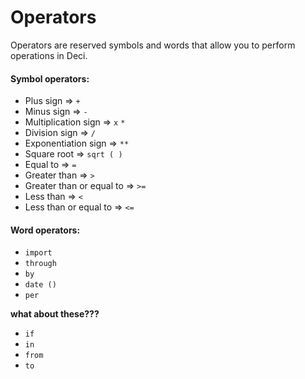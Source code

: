 # Operators

Operators are reserved symbols and words that allow you to perform operations in Deci.

#### Symbol operators:

* Plus sign ⇒ `+`
* Minus sign ⇒ `-`
* Multiplication sign ⇒ `x` `*`
* Division sign ⇒ `/`
* Exponentiation sign ⇒ `**`
* Square root ⇒ `sqrt ( )`
* Equal to ⇒ `=`
* Greater than ⇒ `>`
* Greater than or equal to ⇒ `>=`
* Less than ⇒ `<`
* Less than or equal to ⇒ `<=`



#### Word operators:

* `import`
* `through`
* `by`
* `date ()`
* `per`

**what about these???**

* `if`
* `in`
* `from`
* `to`

